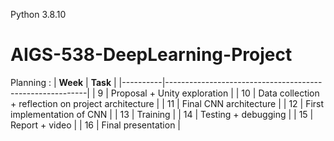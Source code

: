 Python 3.8.10

# AIGS-538-DeepLearning-Project

Planning : 
| **Week** | **Task**                                                |
|----------|----------------------------------------------------------|
| 9        | Proposal + Unity exploration                             |
| 10       | Data collection + reflection on project architecture     |
| 11       | Final CNN architecture                                   |
| 12       | First implementation of CNN                              |
| 13       | Training                                                 |
| 14       | Testing + debugging                                      |
| 15       | Report + video                                           |
| 16       | Final presentation                                       |
